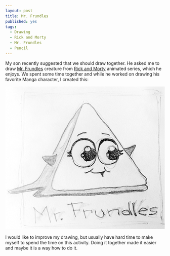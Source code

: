 ```yaml
---
layout: post
title: Mr. Frundles
published: yes
tags:
  - Drawing
  - Rick and Morty
  - Mr. Frundles
  - Pencil
---
```

My son recently suggested that we should draw together. He asked me to draw [Mr. Frundles][1] creature from [Rick and Morty][2] animated series, which he enjoys. We spent some time together and while he worked on drawing his favorite Manga character, I created this:

![Mr. Frundles](/img/mr-frundles.jpg)

I would like to improve my drawing, but usually have hard time to make myself to spend the time on this activity. Doing it together made it easier and maybe it is a way how to do it.

[1]: https://rickandmorty.fandom.com/wiki/Mr._Frundles
[2]: https://www.fandom.com/universe/rick-and-morty
